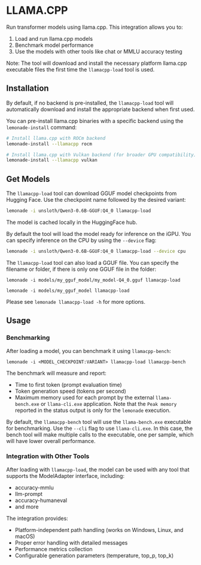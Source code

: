 # LLAMA.CPP

Run transformer models using llama.cpp. This integration allows you to:
1. Load and run llama.cpp models
2. Benchmark model performance
3. Use the models with other tools like chat or MMLU accuracy testing

Note: The tool will download and install the necessary platform llama.cpp
executable files the first time the `llamacpp-load` tool is used. 

## Installation

By default, if no backend is pre-installed, the `llamacpp-load` tool will automatically download and install the appropriate backend when first used.

You can pre-install llama.cpp binaries with a specific backend using the `lemonade-install` command:

```bash
# Install llama.cpp with ROCm backend
lemonade-install --llamacpp rocm

# Install llama.cpp with Vulkan backend (for broader GPU compatibility)
lemonade-install --llamacpp vulkan
```

## Get Models

The `llamacpp-load` tool can download GGUF model checkpoints from Hugging Face.  Use
the checkpoint name followed by the desired variant:

```bash
lemonade -i unsloth/Qwen3-0.6B-GGUF:Q4_0 llamacpp-load
```
The model is cached locally in the HuggingFace hub.

By default the tool will load the model ready for inference on the iGPU.
You can specify inference on the CPU by using the `--device` flag:

```bash
lemonade -i unsloth/Qwen3-0.6B-GGUF:Q4_0 llamacpp-load --device cpu
```

The `llamacpp-load` tool can also load a GGUF file.  You can specify the filename or folder,
if there is only one GGUF file in the folder:
```
lemonade -i models/my_gguf_model/my_model-Q4_0.gguf llamacpp-load

lemonade -i models/my_gguf_model llamacpp-load
```
Please see `lemonade llamacpp-load -h` for more options.

## Usage


### Benchmarking

After loading a model, you can benchmark it using `llamacpp-bench`:

```
lemonade -i <MODEL_CHECKPOINT:VARIANT> llamacpp-load llamacpp-bench
```
The benchmark will measure and report:
- Time to first token (prompt evaluation time)
- Token generation speed (tokens per second)
- Maximum memory used for each prompt by the external `llama-bench.exe` or `llama-cli.exe` application.  Note that the `Peak memory` reported in the status output is only for the `lemonade` execution.

By default, the `llamacpp-bench` tool will use the `llama-bench.exe` executable for benchmarking.  Use the 
`--cli` flag to use `llama-cli.exe`.  In this case, the bench tool will make multiple calls to the executable,
one per sample, which will have lower overall performance.


### Integration with Other Tools

After loading with `llamacpp-load`, the model can be used with any tool that supports the ModelAdapter interface, including:
- accuracy-mmlu
- llm-prompt
- accuracy-humaneval
- and more

The integration provides:
- Platform-independent path handling (works on Windows, Linux, and macOS)
- Proper error handling with detailed messages
- Performance metrics collection
- Configurable generation parameters (temperature, top_p, top_k)

<!--This file was originally licensed under Apache 2.0. It has been modified.
Modifications Copyright (c) 2025 AMD-->